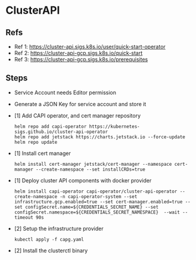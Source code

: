 
# ClusterAPI

## Refs
 - Ref 1: https://cluster-api.sigs.k8s.io/user/quick-start-operator
 - Ref 2: https://cluster-api-gcp.sigs.k8s.io/quick-start
 - Ref 3: https://cluster-api-gcp.sigs.k8s.io/prerequisites

## Steps
 - Service Account needs Editor permission
 - Generate a JSON Key for service account and store it 
 - [1] Add CAPI operator, and cert manager repository
   ```
   helm repo add capi-operator https://kubernetes-sigs.github.io/cluster-api-operator
   helm repo add jetstack https://charts.jetstack.io --force-update
   helm repo update
   ```
 - [1] Install cert manager
   ```
   helm install cert-manager jetstack/cert-manager --namespace cert-manager --create-namespace --set installCRDs=true
   ```
 - [1] Deploy cluster API components with docker provider
   ```
   helm install capi-operator capi-operator/cluster-api-operator --create-namespace -n capi-operator-system --set infrastructure.gcp.enabled=true --set cert-manager.enabled=true --set configSecret.name=${CREDENTIALS_SECRET_NAME} --set configSecret.namespace=${CREDENTIALS_SECRET_NAMESPACE}  --wait --timeout 90s
   ```

 - [2] Setup the infrastructure provider
   ```
   kubectl apply -f capg.yaml
   ```

 - [2] Install the clusterctl binary

